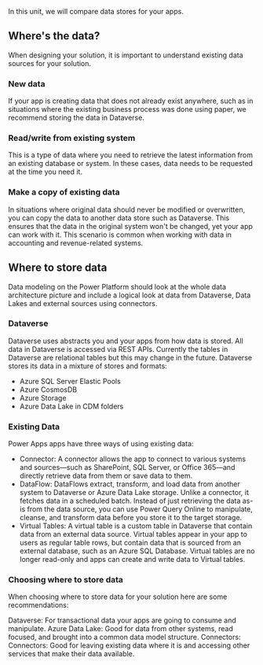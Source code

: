 In this unit, we will compare data stores for your apps.

## Where's the data?

When designing your solution, it is important to understand existing data sources for your solution.

### New data

If your app is creating data that does not already exist anywhere, such as in situations where the existing business process was done using paper, we recommend storing the data in Dataverse.

### Read/write from existing system

This is a type of data where you need to retrieve the latest information from an existing database or system. In these cases, data needs to be requested at the time you need it.

### Make a copy of existing data

In situations where original data should never be modified or overwritten, you can copy the data to another data store such as Dataverse. This ensures that the data in the original system won't be changed, yet your app can work with it. This scenario is common when working with data in accounting and revenue-related systems.

## Where to store data

Data modeling on the Power Platform should look at the whole data architecture picture and include a logical look at data from Dataverse, Data Lakes and external sources using connectors.

### Dataverse

Dataverse uses abstracts you and your apps from how data is stored. All data in Dataverse is accessed via REST APIs. Currently the tables in Dataverse are relational tables but this may change in the future. Dataverse stores its data in a mixture of stores and formats:

- Azure SQL Server Elastic Pools
- Azure CosmosDB
- Azure Storage
- Azure Data Lake in CDM folders

### Existing Data

Power Apps apps have three ways of using existing data:

- Connector: A connector allows the app to connect to various systems and sources—such as SharePoint, SQL Server, or Office 365—and directly retrieve data from them or save data to them.
- DataFlow: DataFlows extract, transform, and load data from another system to Dataverse or Azure Data Lake storage. Unlike a connector, it fetches data in a scheduled batch. Instead of just retrieving the data as-is from the data source, you can use Power Query Online to manipulate, cleanse, and transform data before you store it to the target storage.
- Virtual Tables: A virtual table is a custom table in Dataverse that contain data from an external data source. Virtual tables appear in your app to users as regular table rows, but contain data that is sourced from an external database, such as an Azure SQL Database. Virtual tables are no longer read-only and apps can create and write data to Virtual tables.

### Choosing where to store data

When choosing where to store data for your solution here are some recommendations:

Dataverse: For transactional data your apps are going to consume and manipulate.
Azure Data Lake: Good for data from other systems, read focused, and brought into a common data model structure.
Connectors: Connectors: Good for leaving existing data where it is and accessing other services that make their data available.
